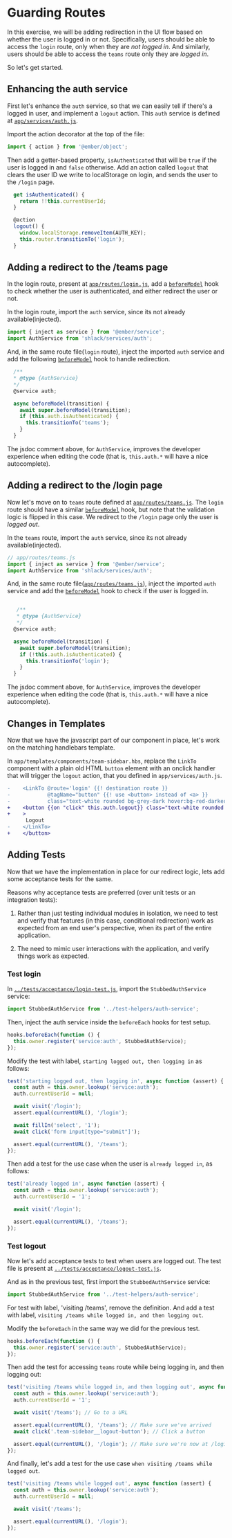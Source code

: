 # Guarding Routes

In this exercise, we will be adding redirection in the UI flow based on whether the user is logged in or not.
Specifically, users should be able to access the `login` route, only when they are _not logged in_. And similarly, users should be able to access the `teams` route only they are _logged in_.

So let's get started.

## Enhancing the auth service

First let's enhance the `auth` service, so that we can easily tell if there's a logged in user, and implement a `logout` action. This `auth` service is defined at [`app/services/auth.js`](../app/services/auth.js).

Import the action decorator at the top of the file:

```js
import { action } from '@ember/object';
```

Then add a getter-based property, `isAuthenticated` that will be `true` if the user is logged in and `false` otherwise. Add an action called `logout` that clears the user ID we write to localStorage on login, and sends the user to the `/login` page.

```js
  get isAuthenticated() {
    return !!this.currentUserId;
  }

  @action
  logout() {
    window.localStorage.removeItem(AUTH_KEY);
    this.router.transitionTo('login');
  }
```

## Adding a redirect to the /teams page

In the login route, present at [`app/routes/login.js`](../app/routes/login.js), add a [`beforeModel`](https://api.emberjs.com/ember/3.9/classes/Route/methods/beforeModel?anchor=beforeModel) hook to check whether the user is authenticated, and either redirect the user or not.

In the login route, import the `auth` service, since its not already available(injected).

```js
import { inject as service } from '@ember/service';
import AuthService from 'shlack/services/auth';
```

And, in the same route file(`login` route), inject the imported `auth` service and add the following [`beforeModel`](https://api.emberjs.com/ember/3.9/classes/Route/methods/beforeModel?anchor=beforeModel) hook to handle redirection.

```js
  /**
  * @type {AuthService}
  */
  @service auth;

  async beforeModel(transition) {
    await super.beforeModel(transition);
    if (this.auth.isAuthenticated) {
      this.transitionTo('teams');
    }
  }
```

The jsdoc comment above, for `AuthService`, improves the developer experience when editing the code (that is, `this.auth.*` will have a nice autocomplete).

## Adding a redirect to the /login page

Now let's move on to `teams` route defined at [`app/routes/teams.js`](../app/routes/teams.js).
The `login` route should have a similar [`beforeModel`](<(https://api.emberjs.com/ember/3.9/classes/Route/methods/beforeModel?anchor=beforeModel)>) hook, but note that the validation logic is flipped in this case. We redirect to the `/login` page only the user is _logged out_.

In the `teams` route, import the `auth` service, since its not already available(injected).

```js
// app/routes/teams.js
import { inject as service } from '@ember/service';
import AuthService from 'shlack/services/auth';
```

And, in the same route file([`app/routes/teams.js`](../app/routes/teams.js)), inject the imported `auth` service and add the [`beforeModel`](<(https://api.emberjs.com/ember/3.9/classes/Route/methods/beforeModel?anchor=beforeModel)>) hook to check if the user is logged in.

```js

   /**
   * @type {AuthService}
   */
  @service auth;

  async beforeModel(transition) {
    await super.beforeModel(transition);
    if (!this.auth.isAuthenticated) {
      this.transitionTo('login');
    }
  }
```

The jsdoc comment above, for `AuthService`, improves the developer experience when editing the code (that is, `this.auth.*` will have a nice autocomplete).

## Changes in Templates

Now that we have the javascript part of our component in place, let's work on the matching handlebars template.

<!-- What is this inreference to - "for the same"  -->

In `app/templates/components/team-sidebar.hbs`, replace the `LinkTo` component with a plain old HTML `button` element with an onclick handler that will trigger the `logout` action, that you defined in `app/services/auth.js`.

```diff
-    <LinkTo @route='login' {{! destination route }}
-            @tagName="button" {{! use <button> instead of <a> }}
-            class="text-white rounded bg-grey-dark hover:bg-red-darker p-2 team-sidebar__logout-button" {{! HTML classes}}
+    <button {{on "click" this.auth.logout}} class="text-white rounded bg-grey-dark hover:bg-red-darker p-2 team-sidebar__logout-button"
+    >
      Logout
-    </LinkTo>
+    </button>
```

## Adding Tests

Now that we have the implementation in place for our redirect logic, lets add some acceptance tests for the same.

Reasons why acceptance tests are preferred (over unit tests or an integration tests):

1. Rather than just testing individual modules in isolation, we need to test and verify that features (in this case, conditional redirection) work as expected from an end user's perspective, when its part of the entire application.

2. The need to mimic user interactions with the application, and verify things work as expected.

### Test login

In [`../tests/acceptance/login-test.js`](../tests/acceptance/login-test.js), import the `StubbedAuthService` service:

```js
import StubbedAuthService from '../test-helpers/auth-service';
```

Then, inject the auth service inside the `beforeEach` hooks for test setup.

```js
hooks.beforeEach(function () {
  this.owner.register('service:auth', StubbedAuthService);
});
```

Modify the test with label, `starting logged out, then logging in` as follows:

```js
test('starting logged out, then logging in', async function (assert) {
  const auth = this.owner.lookup('service:auth');
  auth.currentUserId = null;

  await visit('/login');
  assert.equal(currentURL(), '/login');

  await fillIn('select', '1');
  await click('form input[type="submit"]');

  assert.equal(currentURL(), '/teams');
});
```

Then add a test for the use case when the user is `already logged in`, as follows:

```js
test('already logged in', async function (assert) {
  const auth = this.owner.lookup('service:auth');
  auth.currentUserId = '1';

  await visit('/login');

  assert.equal(currentURL(), '/teams');
});
```

### Test logout

Now let's add acceptance tests to test when users are logged out. The test file is present at [`../tests/acceptance/logout-test.js`](../tests/acceptance/logout-test.js).

And as in the previous test, first import the `StubbedAuthService` service:

```js
import StubbedAuthService from '../test-helpers/auth-service';
```

For test with label, 'visiting /teams', remove the definition.
And add a test with label, `visiting /teams while logged in, and then logging out`.

Modify the `beforeEach` in the same way we did for the previous test.

```js
hooks.beforeEach(function () {
  this.owner.register('service:auth', StubbedAuthService);
});
```

Then add the test for accessing `teams` route while being logging in, and then logging out:

```js
test('visiting /teams while logged in, and then logging out', async function (assert) {
  const auth = this.owner.lookup('service:auth');
  auth.currentUserId = '1';

  await visit('/teams'); // Go to a URL

  assert.equal(currentURL(), '/teams'); // Make sure we've arrived
  await click('.team-sidebar__logout-button'); // Click a button

  assert.equal(currentURL(), '/login'); // Make sure we're now at /login
});
```

And finally, let's add a test for the use case `when visiting /teams while logged out`.

```js
test('visiting /teams while logged out', async function (assert) {
  const auth = this.owner.lookup('service:auth');
  auth.currentUserId = null;

  await visit('/teams');

  assert.equal(currentURL(), '/login');
});
```
